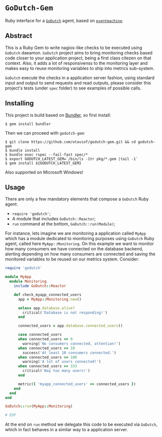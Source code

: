 # `GoDutch-Gem`

Ruby interface for a [`GoDutch`](https://github.com/otaviof/godutch) agent, based on [`eventmachine`](https://github.com/eventmachine/eventmachine).

## Abstract

This is a Ruby Gem to write nagios-like checks to be executed using `GoDutch` daeamon. `GoDutch` project aims to bring monitoring checks based code closer to your application project, being a first class citezen on that context. Also, it adds a lot of responsivenss to the monitoring layer and makes easy to reuse monitoring variables to ship into metrics sub-system.

`GoDutch` execute the checks in a application server fashion, using standard input and output to send requests and read outputs, please consider this project's tests (under `spec` folder) to see examples of possible calls.


## Installing

This project is build based on [Bundler](http://bundler.io), so first install:

```
$ gem install bundler
```

Then we can proceed with `godutch-gem`:

```
$ git clone https://github.com/otaviof/godutch-gem.git && cd godutch-gem
$ bundle install
$ bundle exec rspec --fail-fast spec/*
$ export GODUTCH_LATEST_GEM=`/bin/ls -1tr pkg/*.gem |tail -1`
$ gem install ${GODUTCH_LATEST_GEM}
```

Also supported on Microsoft Windows!


## Usage

There are only a few mandatory elements that compose a `GoDutch` Ruby agent:
* `require 'godutch'`;
* A module that includes `GoDutch::Reactor`;
* `run` command at the bottom, `GoDutch::run(Module)`;

For instance, lets imagine we are monitoring a application called `MyApp` which has a module dedicated to monitoring purposes using `GoDutch` Ruby agent, called here `MyApp::Monitoring`. On this example we want to monitor how many consumers we have connected on the database backend, alerting depending on how many consumers are connected and saving the monitored variables to be reused on our metrics system. Consider:


``` ruby
require 'godutch'

module MyApp
  module Monitoring
    include GoDutch::Reactor

    def check_myapp_connected_users
      app = MyApp::Monitoring.new()

      unless app.database.alive?
        critical('Database is not responding!')
      end

      connected_users = app.database.connected_users()

      case connected_users
      when connected_users <= 0
        warning('No consumers connected, attention!')
      when connected_users >= 10
        success('At least 10 consumers connected.')
      when connected_users >= 100
        warning('A lot of users connected!')
      when connected_users >= 333
        critical('Way too many users!')
      end

      metric({ 'myapp_connected_users' => connected_users })
    end
  end
end

GoDutch::run(MyApp::Monitoring)

# EOF
```

At the end on `run` method we delegate this code to be executed via `GoDutch`, which in fact behaves in a similar way to a application server.
